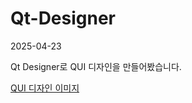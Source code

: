# Qt-Designer

2025-04-23

Qt Designer로 QUI 디자인을 만들어봤습니다.

[QUI 디자인 이미지](https://github.com/user-attachments/assets/cf8275d3-20ae-43ef-8fa0-b535c48432b3)
